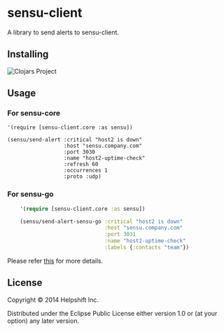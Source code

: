 # sensu-client

A library to send alerts to sensu-client.

## Installing

![Clojars Project](http://clojars.org/helpshift/sensu-client/latest-version.svg)

## Usage

### For sensu-core

    '(require [sensu-client.core :as sensu])

    (sensu/send-alert :critical "host2 is down"
                      :host "sensu.company.com"
                      :port 3030
                      :name "host2-uptime-check"
                      :refresh 60
                      :occurrences 1
                      :proto :udp)

### For sensu-go

```clojure
    '(require [sensu-client.core :as sensu])

    (sensu/send-alert-sensu-go :critical "host2 is down"
                               :host "sensu.company.com"
                               :port 3031
                               :name "host2-uptime-check"
                               :labels {:contacts "team"})
```

Please refer [this](https://docs.sensu.io/sensu-go/6.0/observability-pipeline/observe-schedule/agent/) for more details.

## License

Copyright © 2014 Helpshift Inc.

Distributed under the Eclipse Public License either version 1.0 or (at
your option) any later version.
